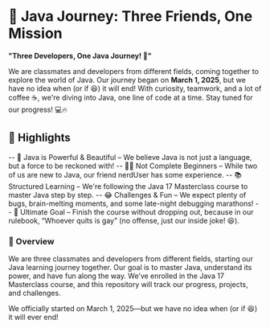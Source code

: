 # 🚀 Java Journey: Three Friends, One Mission 

**"Three Developers, One Java Journey! 🚀"**  

We are classmates and developers from different fields, coming together to explore the world of Java. Our journey began on **March 1, 2025**, but we have no idea when (or if 😆) it will end! With curiosity, teamwork, and a lot of coffee ☕, we're diving into Java, one line of code at a time. Stay tuned for our progress! 💻🔥  


## 🌟 Highlights
  -- 🚀 Java is Powerful & Beautiful – We believe Java is not just a language, but a force to be reckoned with!
  -- 👨‍💻 Not Complete Beginners – While two of us are new to Java, our friend nerdUser has some experience.
  -- 📚 Structured Learning – We're following the Java 17 Masterclass course to master Java step by step.
  -- 😂 Challenges & Fun – We expect plenty of bugs, brain-melting moments, and some late-night debugging marathons!
  -- 🎯 Ultimate Goal – Finish the course without dropping out, because in our rulebook, “Whoever quits is gay” (no offense, just our inside joke! 😆).


### 📌 Overview
  We are three classmates and developers from different fields, starting our Java learning journey together. Our goal is to master Java, understand its power, and have fun along the way. We’ve enrolled in the Java 17 Masterclass course, and this repository will track our progress, projects, and challenges.

  We officially started on March 1, 2025—but we have no idea when (or if 😆) it will ever end!

